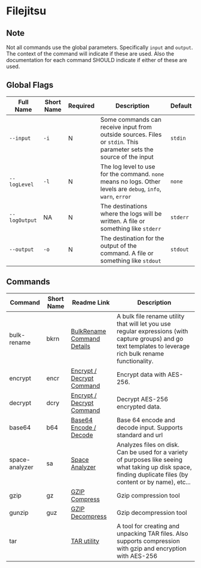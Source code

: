 # Filejitsu

## Note

Not all commands use the global parameters. Specifically `input` and `output`. The context of the command will indicate if these are used. Also the documentation for each command SHOULD indicate if either of these are used.

## Global Flags

| Full Name | Short Name | Required | Description | Default |
|-----|-----|-----|-----|-----|
| `--input` | `-i` | N | Some commands can receive input from outside sources. Files or `stdin`. This parameter sets the source of the input | `stdin` |
| `--logLevel` | `-l` | N | The log level to use for the command. `none` means no logs. Other levels are `debug`, `info`, `warn`, `error` | `none` |
| `--logOutput` | NA  | N| The destinations where the logs will be written. A file or something like `stderr` | `stderr` |
| `--output` | `-o`  | N| The destination for the output of the command. A file or something like `stdout` | `stdout` |

## Commands

|Command|Short Name|Readme Link|Description|
|-----|-----|-----|-----|
|bulk-rename|bkrn|[BulkRename Command Details](./cmd/BULKRENAME.md)|A bulk file rename utility that will let you use regular expressions (with capture groups) and go text templates to leverage rich bulk rename functionality.|
|encrypt|encr|[Encrypt / Decrypt Command](./cmd/ENCRYPT_DECRYPT.md)|Encrypt data with AES-256.|
|decrypt|dcry|[Encrypt / Decrypt Command](./cmd/ENCRYPT_DECRYPT.md)|Decrypt AES-256 encrypted data.|
|base64|b64|[Base64 Encode / Decode](./cmd/BASE64.md)|Base 64 encode and decode input. Supports standard and url |
|space-analyzer|sa|[Space Analyzer](./cmd/SPACEANALYZER.md)|Analyzes files on disk. Can be used for a variety of purposes like seeing what taking up disk space, finding duplicate files (by content or by name), etc...|
|gzip|gz|[GZIP Compress](./cmd/GZIP.md)|Gzip compression tool|
|gunzip|guz|[GZIP Decompress](./cmd/GZIP.md)|Gzip decompression tool|
|tar||[TAR utility](./cmd/TAR.md)|A tool for creating and unpacking TAR files. Also supports compression with gzip and encryption with AES-256|
